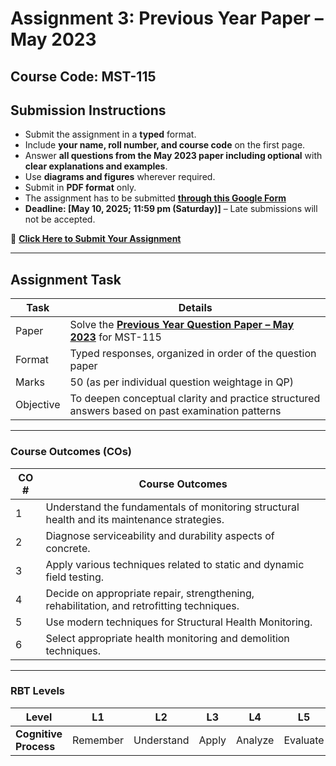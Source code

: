 # Assignment 3: Previous Year Paper – May 2023  
## Course Code: MST-115

## **Submission Instructions**
- Submit the assignment in a **typed** format.  
- Include **your name, roll number, and course code** on the first page.  
- Answer **all questions from the May 2023 paper including optional** with **clear explanations and examples**.  
- Use **diagrams and figures** wherever required.  
- Submit in **PDF format** only.  
- The assignment has to be submitted **[through this Google Form](https://docs.google.com/forms/d/e/1FAIpQLScFiBYumTE8WqFg6dyEeI3HXCnmOv8t1u9cvlhiPBg68ljYtA/viewform?usp=sharing)**  
- **Deadline: [May 10, 2025; 11:59 pm (Saturday)]** – Late submissions will not be accepted.  

🔗 **[Click Here to Submit Your Assignment](https://docs.google.com/forms/d/e/1FAIpQLScFiBYumTE8WqFg6dyEeI3HXCnmOv8t1u9cvlhiPBg68ljYtA/viewform?usp=sharing)**

---

## **Assignment Task**

| **Task** | **Details** |
|----------|-------------|
| Paper | Solve the **[Previous Year Question Paper – May 2023](https://gndec-yjs.github.io/SHMR/Contents/QPs/May_2023.pdf)** for MST-115 |
| Format | Typed responses, organized in order of the question paper |
| Marks | 50 (as per individual question weightage in QP) |
| Objective | To deepen conceptual clarity and practice structured answers based on past examination patterns |

---

### **Course Outcomes (COs)**

| **CO #** | **Course Outcomes**                                                                                     |
|----------|---------------------------------------------------------------------------------------------------------|
| 1        | Understand the fundamentals of monitoring structural health and its maintenance strategies.             |
| 2        | Diagnose serviceability and durability aspects of concrete.                                             |
| 3        | Apply various techniques related to static and dynamic field testing.                                   |
| 4        | Decide on appropriate repair, strengthening, rehabilitation, and retrofitting techniques.               |
| 5        | Use modern techniques for Structural Health Monitoring.                                                 |
| 6        | Select appropriate health monitoring and demolition techniques.                                         |

---

### RBT Levels

| **Level**            | L1       | L2         | L3      | L4      | L5      | L6      |
|----------------------|----------|------------|---------|---------|---------|---------|
| **Cognitive Process** | Remember | Understand | Apply   | Analyze | Evaluate
